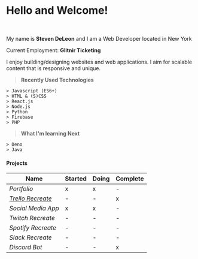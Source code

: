 Hello and Welcome!
===================
<br>
<p>
My name is <strong>Steven DeLeon</strong> and I am a Web Developer located in New York 
</p>

<p>
Current Employment: <strong>Glitnir Ticketing</strong>
</p>
<p>
I enjoy building/designing websites and web applications. I aim for scalable content that is responsive and unique.<br>
</p>

> **Recently Used Technologies**
> 
```
> Javascript (ES6+)
> HTML & (S)CSS
> React.js
> Node.js
> Python
> Firebase
> PHP
```

> **What I'm learning Next**
```
> Deno
> Java
```
#### Projects

|Name   |   Started|  Doing |  Complete|
|---|---|---|---|
|<em>Portfolio</em> | x| x| -|
|<em><a href="https://stevendeleon.github.io/trello-clone/" target="_blank">Trello Recreate</a></em> | -| -| x |
|<em>Social Media App</em> | x|   x|   -|
|<em>Twitch Recreate</em> |   -|   -|   -|
|<em>Spotify Recreate</em> |   -|   -|   -|
|<em>Slack Recreate</em> |   -|   -|   -|
| <em>Discord Bot</em> |   -|   -|   x|




<!--
**Stevendeleon/Stevendeleon** is a ✨ _special_ ✨ repository because its `README.md` (this file) appears on your GitHub profile.

Here are some ideas to get you started:

- 🔭 I’m currently working on ...
- 🌱 I’m currently learning ...
- 👯 I’m looking to collaborate on ...
- 🤔 I’m looking for help with ...
- 💬 Ask me about ...
- 📫 How to reach me: ...
- 😄 Pronouns: ...
- ⚡ Fun fact: ...



-->
